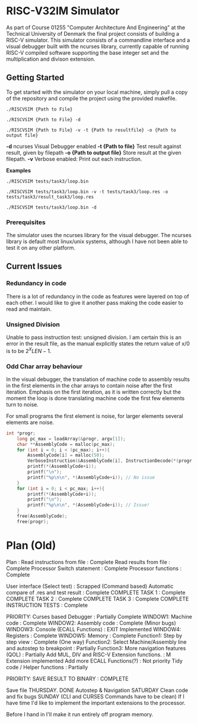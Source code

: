 # RISC-V32IM Simulator
As part of Course 01255 "Computer Architecture And Engineering" at the Technical University of Denmark the final project consists of building a RISC-V simulator. This simulator consists of a commandline interface and a visual debugger built with the ncurses library, currently capable of running RISC-V compiled software supporting the base integer set and the multiplication and divison extension.

## Getting Started
To get started with the simulator on your local machine, simply pull a copy of the repository and compile the project using the provided makefile.

`./RISCVSIM {Path to File}`

`./RISCVSIM {Path to File} -d`

`./RISCVSIM {Path to File} -v -t {Path to resultfile} -o {Path to output file}`

**-d** 
ncurses Visual Debugger enabled
**-t {Path to file}** 
Test result against result, given by filepath
**-o {Path to output file}**
Store result at the given filepath.
**-v**
Verbose enabled: Print out each instruction.

**Examples**

`./RISCVSIM tests/task3/loop.bin`

`./RISCVSIM tests/task3/loop.bin -v -t tests/task3/loop.res -o tests/task3/result_task3/loop.res`

`./RISCVSIM tests/task3/loop.bin -d`

### Prerequisites
The simulator uses the ncurses library for the visual debugger.  The ncurses library is default most linux/unix systems, although I have not been able to test it on any other platform.

## Current Issues

### Redundancy in code
There is a lot of redundancy in the code as features were layered on top of each other. I would like to give it another pass making the code easier to read and maintain.

### Unsigned Division
Unable to pass instruction test: unsigned division. I am certain this is an error in the result file, as the manual explicitly states the return value of x/0 is to be $2^XLEN - 1$.

### Odd Char array behaviour
In the visual debugger, the translation of machine code to assembly results in the first elements in the char arrays to contain noise after the first iteration. Emphasis on the first iteration, as it is written correctly but the moment the loop is done translating machine code the first few elements turn to noise.

For small programs the first element is noise, for larger elements several elements are noise.
```C
int *progr;
	long pc_max = loadArray(&progr, argv[1]);
	char **AssemblyCode = malloc(pc_max);
	for (int i = 0; i < (pc_max); i++){
		AssemblyCode[i] = malloc(50);
		VerboseInstruction(&AssemblyCode[i], InstructionDecode(*(progr + i)), i*4);	
		printf(*(AssemblyCode+i));
		printf("\n");
		printf("%p\n\n", *(AssemblyCode+i)); // No issue
	}
	for (int i = 0; i < pc_max; i++){
		printf(*(AssemblyCode+i));
		printf("\n");
		printf("%p\n\n", *(AssemblyCode+i)); // Issue!
	}
	free(AssemblyCode);
	free(progr);
```

# Plan (Old)
Plan :
Read instructions from file 					: Complete
Read results from file							: Complete
Processor Switch statement  					: Complete
	Processor functions							: Complete

User interface (Select test)					: Scrapped (Command based)
Automatic compare of .res and test result 		: Complete
COMPLETE TASK 1									: Complete
COMPLETE TASK 2									: Complete
COMPLETE TASK 3									: Complete
COMPLETE INSTRUCTION TESTS						: Complete

PRIORITY: Curses based Debugger					: Partially Complete
	WINDOW1: Machine code 						: Complete
	WINDOW2: Assembly code 						: Complete (Minor bugs)
	WINDOW3: Console (ECALL Functions) 			: EXIT Implemented
	WINDOW4: Registers 							: Complete
	WINDOW5: Memory 							: Complete
	Function1: Step by step view				: Complete (One way)
	Function2: Select Machine/Assembly line 
			   and autostep to breakpoint 		: Partially
	Function3: More navigation features (QOL)	: Partially
Add MUL, DIV and RISC-V Extension functions. 	: M Extension implemented
Add more ECALL Functions(?)						: Not priority
Tidy code / Helper functions 				   	: Partially


PRIORITY: SAVE RESULT TO BINARY					: COMPLETE

Save file THURSDAY. DONE
Autostep & Navigation SATURDAY
Clean code and fix bugs SUNDAY (CLI and CURSES Commands have to be clean)
If I have time I'd like to implement the important extensions to the processor.

Before I hand in I'll make it run entirely off program memory.